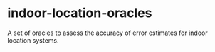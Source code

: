 # indoor-location-oracles
A set of oracles to assess the accuracy of error estimates for indoor location systems.
